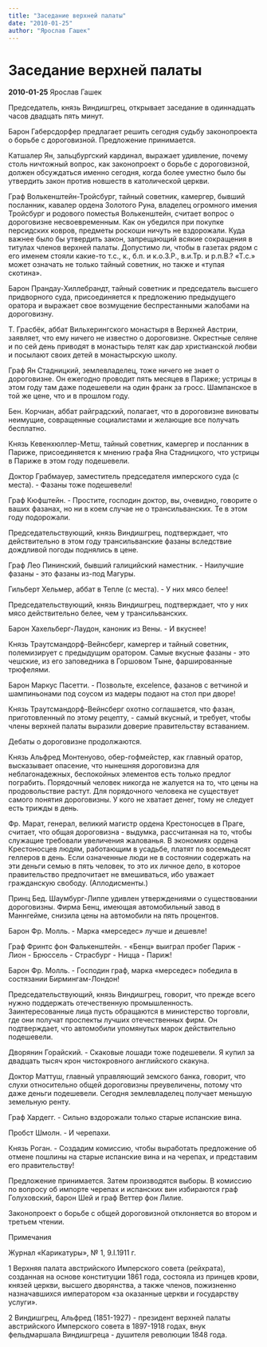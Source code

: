 ```yaml
---
title: "Заседание верхней палаты"
date: "2010-01-25"
author: "Ярослав Гашек"
---
```


# Заседание верхней палаты

**2010-01-25** Ярослав Гашек

Председатель, князь Виндишгрец, открывает заседание в одиннадцать часов двадцать пять минут.



Барон Габерсдорфер предлагает решить сегодня судьбу законопроекта о борьбе с дороговизной. Предложение принимается.



Катшалер Ян, зальцбургский кардинал, выражает удивление, почему столь ничтожный вопрос, как законопроект о борьбе с дороговизной, должен обсуждаться именно сегодня, когда более уместно было бы утвердить закон против новшеств в католической церкви.



Граф Волькенштейн-Тройсбург, тайный советник, камергер, бывший посланник, кавалер ордена Золотого Руна, владелец огромного имения Тройсбург и родового поместья Волькенштейн, считает вопрос о дороговизне несвоевременным. Как он убедился при покупке персидских ковров, предметы роскоши ничуть не вздорожали. Куда важнее было бы утвердить закон, запрещающий всякие сокращения в титулах членов верхней палаты. Допустимо ли, чтобы в газетах рядом с его именем стояли какие-то т.с., к., б.п. и к.о.3.Р., в.и.Тр. и р.п.В.? «Т.с.» может означать не только тайный советник, но также и «тупая скотина».



Барон Прандау-Хиллебрандт, тайный советник и председатель высшего придворного суда, присоединяется к предложению предыдущего оратора и выражает свое возмущение беспрестанными жалобами на дороговизну.



Т. Грасбёк, аббат Вильхерингского монастыря в Верхней Австрии, заявляет, что ему ничего не известно о дороговизне. Окрестные селяне и по сей день приводят в монастырь телят как дар христианской любви и посылают своих детей в монастырскую школу.



Граф Ян Стадницкий, землевладелец, тоже ничего не знает о дороговизне. Он ежегодно проводит пять месяцев в Париже; устрицы в этом году там даже подешевели на один франк за гросс. Шампанское в той же цене, что и в прошлом году.



Бен. Корчиан, аббат райградский, полагает, что в дороговизне виноваты неимущие, совращенные социалистами и желающие все получать бесплатно.



Князь Кевенхюллер-Метш, тайный советник, камергер и посланник в Париже, присоединяется к мнению графа Яна Стадницкого, что устрицы в Париже в этом году подешевели.



Доктор Грабмауер, заместитель председателя имперского суда (с места). - Фазаны тоже подешевели!



Граф Кюфштейн. - Простите, господин доктор, вы, очевидно, говорите о ваших фазанах, но ни в коем случае не о трансильванских. Те в этом году подорожали.



Председательствующий, князь Виндишгрец, подтверждает, что действительно в этом году трансильванские фазаны вследствие дождливой погоды поднялись в цене.



Граф Лео Пининский, бывший галицийский наместник. - Наилучшие фазаны - это фазаны из-под Магуры.



Гильберт Хельмер, аббат в Тепле (с места). - У них мясо белее!



Председательствующий, князь Виндишгрец, подтверждает, что у них мясо действительно белее, чем у трансильванских.



Барон Хахельберг-Лаудон, каноник из Вены. - И вкуснее!



Князь Траутсмандорф-Вейнсберг, камергер и тайный советник, полемизирует с предыдущим оратором. Самые вкусные фазаны - это чешские, из его заповедника в Горшовом Тыне, фаршированные трюфелями.



Барон Маркус Пасетти. - Позвольте, ехсеlence, фазанов с ветчиной и шампиньонами под соусом из мадеры подают на стол при дворе!



Князь Траутсмандорф-Вейнсберг охотно соглашается, что фазан, приготовленный по этому рецепту, - самый вкусный, и требует, чтобы члены верхней палаты выразили доверие правительству вставанием.



Дебаты о дороговизне продолжаются.



Князь Альфред Монтенуово, обер-гофмейстер, как главный оратор, высказывает опасение, что нынешняя дороговизна для неблагонадежных, беспокойных элементов есть только предлог пограбить. Порядочный человек никогда не жалуется на то, что цены на продовольствие растут. Для порядочного человека не существует самого понятия дороговизны. У кого не хватает денег, тому не следует есть трижды в день.



Фр. Марат, генерал, великий магистр ордена Крестоносцев в Праге, считает, что общая дороговизна - выдумка, рассчитанная на то, чтобы служащие требовали увеличения жалованья. В экономиях ордена Крестоносцев людям, работающим в усадьбе, платят по восемьдесят геллеров в день. Если означенные люди не в состоянии содержать на эти деньги семью в пять человек, то это их личное дело, в которое правительство предпочитает не вмешиваться, ибо уважает гражданскую свободу. (Аплодисменты.)



Принц Бед. Шаумбург-Липпе удивлен утверждениями о существовании дороговизны. Фирма Бенц, имеющая автомобильный завод в Маннгейме, снизила цены на автомобили на пять процентов.



Барон Фр. Молль. - Марка «мерседес» лучше и дешевле!



Граф Фринтс фон Фалькенштейн. - «Бенц» выиграл пробег Париж - Лион - Брюссель - Страсбург - Ницца - Париж!



Барон Фр. Молль. - Господин граф, марка «мерседес» победила в состязании Бирмингам-Лондон!



Председательствующий, князь Виндишгрец, говорит, что прежде всего нужно поддержать отечественную промышленность. Заинтересованные лица пусть обращаются в министерство торговли, где они получат проспекты лучших отечественных фирм. Он подтверждает, что автомобили упомянутых марок действительно подешевели.



Дворянин Горайский. - Скаковые лошади тоже подешевели. Я купил за двадцать тысяч крон чистокровного английского скакуна.



Доктор Маттуш, главный управляющий земского банка, говорит, что слухи относительно общей дороговизны преувеличены, потому что даже деньги подешевели. Сегодня землевладелец получает меньшую земельную ренту.



Граф Хардегг. - Сильно вздорожали только старые испанские вина.



Пробст Шмолн. - И черепахи.



Князь Роган. - Создадим комиссию, чтобы выработать предложение об отмене пошлины на старые испанские вина и на черепах, и представим его правительству!



Предложение принимается. Затем производятся выборы. В комиссию по вопросу об импорте черепах и испанских вин избираются граф Голуховский, барон Шей и граф Веттер фон Лилие.



Законопроект о борьбе с общей дороговизной отклоняется во втором и третьем чтении.





Примечания

Журнал «Карикатуры», № 1, 9.I.1911 г.



1 Верхняя палата австрийского Имперского совета (рейхрата), созданная на основе конституции 1861 года, состояла из принцев крови, князей церкви, высшего дворянства, а также членов, пожизненно назначавшихся императором «за оказанные церкви и государству услуги».

2 Виндишгрец, Альфред (1851-1927) - президент верхней палаты австрийского Имперского совета в 1897-1918 годах, внук фельдмаршала Виндишгреца - душителя революции 1848 года.